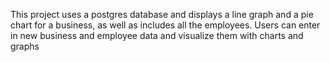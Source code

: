 This project uses a postgres database and displays a line graph and a pie chart for a business, 
as well as includes all the employees. Users can enter in new business and employee data and 
visualize them with charts and graphs
